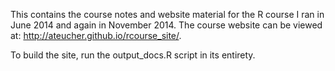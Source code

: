 This contains the course notes and website material for the R course I 
ran in June 2014 and again in November 2014. The course website can be 
viewed at: http://ateucher.github.io/rcourse_site/.

To build the site, run the output_docs.R script in its entirety.

